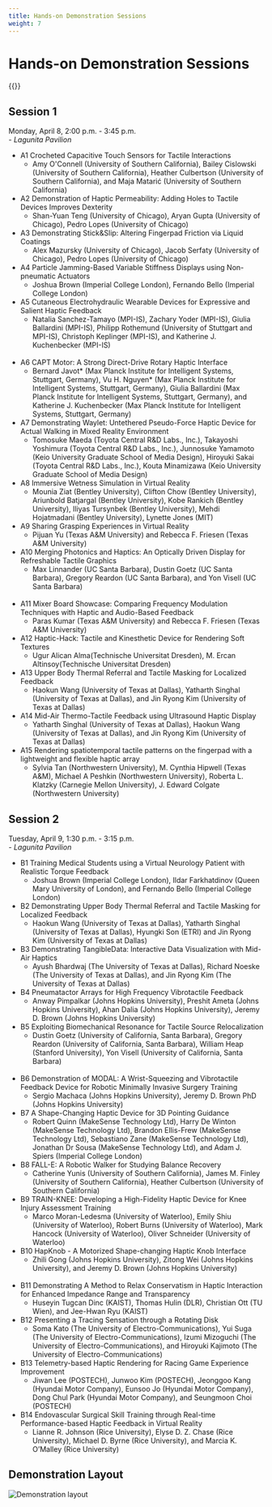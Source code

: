 ```yaml
---
title: Hands-on Demonstration Sessions
weight: 7
---
```


# Hands-on Demonstration Sessions

{{<simpleLastUpdate date="March 21, 2024">}}

## Session 1
Monday, April 8, 2:00 p.m. - 3:45 p.m.  
*- Lagunita Pavilion*  

* A1	Crocheted Capacitive Touch Sensors for Tactile Interactions
  * Amy O'Connell (University of Southern California), Bailey Cislowski (University of Southern California), Heather Culbertson (University of Southern California), and Maja Matarić (University of Southern California)  
* A2	Demonstration of Haptic Permeability: Adding Holes to Tactile Devices Improves Dexterity
  * Shan-Yuan Teng (University of Chicago), Aryan Gupta (University of Chicago), Pedro Lopes (University of Chicago)
* A3	Demonstrating Stick&Slip: Altering Fingerpad Friction via Liquid Coatings
  * Alex Mazursky (University of Chicago), Jacob Serfaty (University of Chicago), Pedro Lopes (University of Chicago)
* A4	Particle Jamming-Based Variable Stiffness Displays using Non-pneumatic Actuators
  * Joshua Brown (Imperial College London), Fernando Bello (Imperial College London)
* A5	Cutaneous Electrohydraulic Wearable Devices for Expressive and Salient Haptic Feedback
  * Natalia Sanchez-Tamayo (MPI-IS), Zachary Yoder (MPI-IS), Giulia Ballardini (MPI-IS), Philipp Rothemund (University of Stuttgart and MPI-IS), Christoph Keplinger (MPI-IS), and Katherine J. Kuchenbecker (MPI-IS)  
&nbsp;
* A6	CAPT Motor: A Strong Direct-Drive Rotary Haptic Interface
  * Bernard Javot* (Max Planck Institute for Intelligent Systems, Stuttgart, Germany), Vu H. Nguyen* (Max Planck Institute for Intelligent Systems, Stuttgart, Germany), Giulia Ballardini (Max Planck Institute for Intelligent Systems, Stuttgart, Germany), and Katherine J. Kuchenbecker (Max Planck Institute for Intelligent Systems, Stuttgart, Germany)
* A7	Demonstrating Waylet: Untethered Pseudo-Force Haptic Device for Actual Walking in Mixed Reality Environment
  * Tomosuke Maeda (Toyota Central R&D Labs., Inc.), Takayoshi Yoshimura (Toyota Central R&D Labs., Inc.), Junnosuke Yamamoto (Keio University Graduate School of Media Design), Hiroyuki Sakai (Toyota Central R&D Labs., Inc.), Kouta Minamizawa (Keio University Graduate School of Media Design)
* A8	Immersive Wetness Simulation in Virtual Reality
  * Mounia Ziat (Bentley University), Clifton Chow (Bentley University), Ariunbold Batjargal (Bentley University), Kobe Rankich (Bentley University), Iliyas Tursynbek (Bentley University), Mehdi Hojatmadani (Bentley University), Lynette Jones (MIT)
* A9	Sharing Grasping Experiences in Virtual Reality
  * Pijuan Yu (Texas A&M University) and Rebecca F. Friesen (Texas A&M University)
* A10	Merging Photonics and Haptics: An Optically Driven Display for Refreshable Tactile Graphics
  * Max Linnander (UC Santa Barbara), Dustin Goetz (UC Santa Barbara), Gregory Reardon (UC Santa Barbara), and Yon Visell (UC Santa Barbara)  
&nbsp;
* A11	Mixer Board Showcase: Comparing Frequency Modulation Techniques with Haptic and Audio-Based Feedback
  * Paras Kumar (Texas A&M University) and Rebecca F. Friesen (Texas A&M University)
* A12	Haptic-Hack: Tactile and Kinesthetic Device for Rendering Soft Textures
  * Ugur Alican Alma(Technische Universitat Dresden), M. Ercan Altinsoy(Technische Universitat Dresden)
* A13	Upper Body Thermal Referral and Tactile Masking for Localized Feedback
  * Haokun Wang (University of Texas at Dallas), Yatharth Singhal (University of Texas at Dallas), and Jin Ryong Kim (University of Texas at Dallas)
* A14	Mid-Air Thermo-Tactile Feedback using Ultrasound Haptic Display
  * Yatharth Singhal (University of Texas at Dallas), Haokun Wang (University of Texas at Dallas), and Jin Ryong Kim (University of Texas at Dallas)
* A15	Rendering spatiotemporal tactile patterns on the fingerpad with a lightweight and flexible haptic array
  * Sylvia Tan (Northwestern University), M. Cynthia Hipwell (Texas A&M), Michael A Peshkin (Northwestern University), Roberta L. Klatzky (Carnegie Mellon University), J. Edward Colgate (Northwestern University)

## Session 2
Tuesday, April 9, 1:30 p.m. - 3:15 p.m.  
*- Lagunita Pavilion*  

* B1	Training Medical Students using a Virtual Neurology Patient with Realistic Torque Feedback
  * Joshua Brown (Imperial College London), Ildar Farkhatdinov (Queen Mary University of London), and Fernando Bello (Imperial College London)
* B2	Demonstrating Upper Body Thermal Referral and Tactile Masking for Localized Feedback
  * Haokun Wang (University of Texas at Dallas), Yatharth Singhal (University of Texas at Dallas), Hyungki Son (ETRI) and Jin Ryong Kim (University of Texas at Dallas)
* B3	Demonstrating TangibleData: Interactive Data Visualization with Mid-Air Haptics
  * Ayush Bhardwaj (The University of Texas at Dallas), Richard Noeske (The University of Texas at Dallas), and Jin Ryong Kim (The University of Texas at Dallas)
* B4	Pneumatactor Arrays for High Frequency Vibrotactile Feedback
  * Anway Pimpalkar (Johns Hopkins University), Preshit Ameta (Johns Hopkins University), Ahan Dalia (Johns Hopkins University), Jeremy D. Brown (Johns Hopkins University)
* B5	Exploiting Biomechanical Resonance for Tactile Source Relocalization
  * Dustin Goetz (University of California, Santa Barbara), Gregory Reardon (University of California, Santa Barbara), William Heap (Stanford University), Yon Visell (University of California, Santa Barbara)  
&nbsp;
* B6	Demonstration of MODAL: A Wrist-Squeezing and Vibrotactile Feedback Device for Robotic Minimally Invasive Surgery Training
  * Sergio Machaca (Johns Hopkins University), Jeremy D. Brown PhD (Johns Hopkins University)
* B7	A Shape-Changing Haptic Device for 3D Pointing Guidance
  * Robert Quinn (MakeSense Technology Ltd), Harry De Winton (MakeSense Technology Ltd), Brandon Ellis-Frew (MakeSense Technology Ltd), Sebastiano Zane (MakeSense Technology Ltd), Jonathan Dr Sousa (MakeSense Technology Ltd), and Adam J. Spiers (Imperial College London)
* B8	FALL-E: A Robotic Walker for Studying Balance Recovery
  * Catherine Yunis (University of Southern California), James M. Finley (University of Southern California), Heather Culbertson (University of Southern California)
* B9	TRAIN-KNEE: Developing a High-Fidelity Haptic Device for Knee Injury Assessment Training
  * Marco Moran-Ledesma (University of Waterloo), Emily Shiu (University of Waterloo), Robert Burns (University of Waterloo), Mark Hancock (University of Waterloo), Oliver Schneider (University of Waterloo)
* B10	HapKnob - A Motorized Shape-changing Haptic Knob Interface
  * Zhili Gong (Johns Hopkins University), Zitong Wei (Johns Hopkins University), and Jeremy D. Brown (Johns Hopkins University)  
&nbsp;
* B11	Demonstrating A Method to Relax Conservatism in Haptic Interaction for Enhanced Impedance Range and Transparency
  * Huseyin Tugcan Dinc (KAIST), Thomas Hulin (DLR), Christian Ott (TU Wien), and Jee-Hwan Ryu (KAIST)
* B12	Presenting a Tracing Sensation through a Rotating Disk
  * Soma Kato (The University of Electro-Communications), Yui Suga (The University of Electro-Communications), Izumi Mizoguchi (The University of Electro-Communications), and Hiroyuki Kajimoto (The University of Electro-Communications)
* B13	Telemetry-based Haptic Rendering for Racing Game Experience Improvement
  * Jiwan Lee (POSTECH), Junwoo Kim (POSTECH), Jeonggoo Kang (Hyundai Motor Company), Eunsoo Jo (Hyundai Motor Company), Dong Chul Park (Hyundai Motor Company), and Seungmoon Choi (POSTECH)
* B14	Endovascular Surgical Skill Training through Real-time Performance-based Haptic Feedback in Virtual Reality
  * Lianne R. Johnson (Rice University), Elyse D. Z. Chase (Rice University), Michael D. Byrne (Rice University), and Marcia K. O’Malley (Rice University)

## Demonstration Layout

![Demonstration layout](/img/hs2024_Demo_layout.png)
